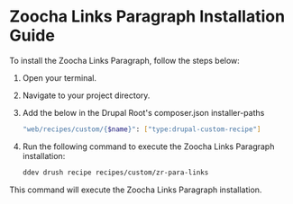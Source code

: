 # Zoocha Links Paragraph Installation Guide

To install the Zoocha Links Paragraph, follow the steps below:

1. Open your terminal.
2. Navigate to your project directory.
3. Add the below in the Drupal Root's composer.json installer-paths
    ```sh
    "web/recipes/custom/{$name}": ["type:drupal-custom-recipe"]
    ```
4. Run the following command to execute the Zoocha Links Paragraph installation:

    ```sh
    ddev drush recipe recipes/custom/zr-para-links
    ```

This command will execute the Zoocha Links Paragraph installation.
